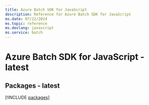 ```yaml
---
title: Azure Batch SDK for JavaScript
description: Reference for Azure Batch SDK for JavaScript
ms.date: 07/22/2024
ms.topic: reference
ms.devlang: javascript
ms.service: batch
---
```

# Azure Batch SDK for JavaScript - latest
## Packages - latest
[!INCLUDE [packages](batch-index.md)]